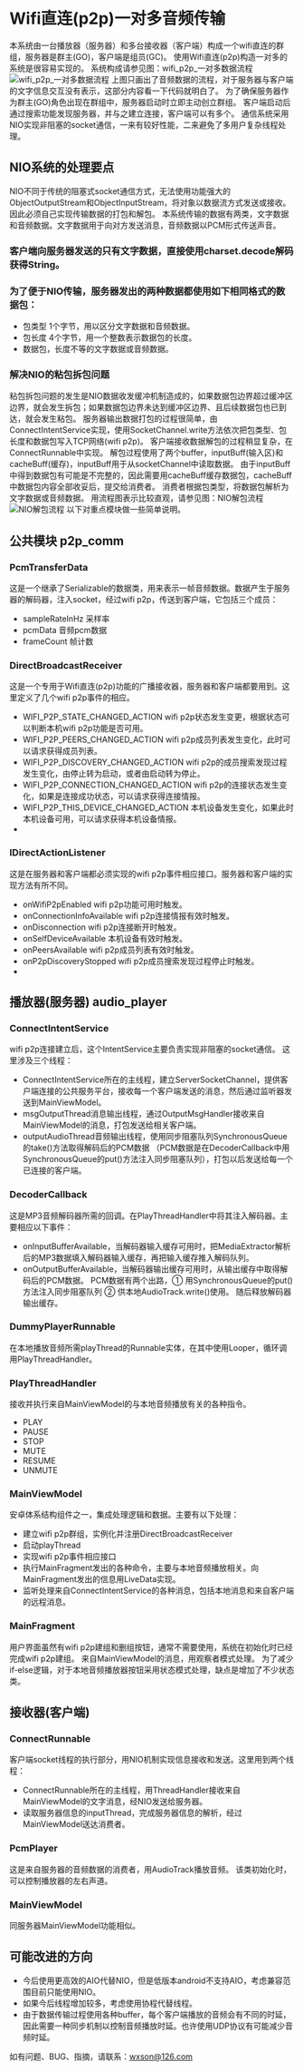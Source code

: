 # Wifi直连(p2p)一对多音频传输
本系统由一台播放器（服务器）和多台接收器（客户端）构成一个wifi直连的群组，服务器是群主(GO)，客户端是组员(GC)。
使用Wifi直连(p2p)构造一对多的系统是很容易实现的。
系统构成请参见图：wifi_p2p_一对多数据流程
![wifi_p2p_一对多数据流程](https://github.com/wxson7282/wifi_p2p/blob/master/wifi_p2p_%E4%B8%80%E5%AF%B9%E5%A4%9A%E6%95%B0%E6%8D%AE%E6%B5%81%E7%A8%8B.png)
上图只画出了音频数据的流程，对于服务器与客户端的文字信息交互没有表示，这部分内容看一下代码就明白了。
为了确保服务器作为群主(GO)角色出现在群组中，服务器启动时立即主动创立群组。
客户端启动后通过搜索功能发现服务器，并与之建立连接，客户端可以有多个。
通信系统采用NIO实现非阻塞的socket通信，一来有较好性能，二来避免了多用户复杂线程处理。
## NIO系统的处理要点
NIO不同于传统的阻塞式socket通信方式，无法使用功能强大的ObjectOutputStream和ObjectInputStream，将对象以数据流方式发送或接收。
因此必须自己实现传输数据的打包和解包。
本系统传输的数据有两类，文字数据和音频数据。文字数据用于向对方发送消息，音频数据以PCM形式传送声音。
### 客户端向服务器发送的只有文字数据，直接使用charset.decode解码获得String。
### 为了便于NIO传输，服务器发出的两种数据都使用如下相同格式的数据包：
- 包类型 1个字节，用以区分文字数据和音频数据。
- 包长度 4个字节，用一个整数表示数据包的长度。
- 数据包，长度不等的文字数据或音频数据。
### 解决NIO的粘包拆包问题
粘包拆包问题的发生是NIO数据收发缓冲机制造成的，如果数据包边界超过缓冲区边界，就会发生拆包；如果数据包边界未达到缓冲区边界、且后续数据包也已到达，就会发生粘包。
服务器输出数据打包的过程很简单，由ConnectIntentService实现，使用SocketChannel.write方法依次把包类型、包长度和数据包写入TCP网络(wifi p2p)。
客户端接收数据解包的过程稍显复杂，在ConnectRunnable中实现。
解包过程使用了两个buffer，inputBuff(输入区)和cacheBuff(缓存)，inputBuff用于从socketChannel中读取数据。
由于inputBuff中得到数据包有可能是不完整的，因此需要用cacheBuff缓存数据包，cacheBuff中数据包内容全部收妥后，提交给消费者。
消费者根据包类型，将数据包解析为文字数据或音频数据。
用流程图表示比较直观，请参见图：NIO解包流程
![NIO解包流程](https://github.com/wxson7282/wifi_p2p/blob/master/nio%E8%A7%A3%E5%8C%85%E6%B5%81%E7%A8%8B.png)
以下对重点模块做一些简单说明。

## 公共模块 p2p_comm

### PcmTransferData
这是一个继承了Serializable的数据类，用来表示一帧音频数据。数据产生于服务器的解码器，注入socket，经过wifi p2p，传送到客户端，它包括三个成员：
- sampleRateInHz 采样率
- pcmData 音频pcm数据
- frameCount 帧计数

### DirectBroadcastReceiver
这是一个专用于Wifi直连(p2p)功能的广播接收器，服务器和客户端都要用到。这里定义了几个wifi p2p事件的相应。
- WIFI_P2P_STATE_CHANGED_ACTION
  wifi p2p状态发生变更，根据状态可以判断本机wifi p2p功能是否可用。
- WIFI_P2P_PEERS_CHANGED_ACTION
  wifi p2p成员列表发生变化，此时可以请求获得成员列表。
- WIFI_P2P_DISCOVERY_CHANGED_ACTION
  wifi p2p的成员搜索发现过程发生变化，由停止转为启动，或者由启动转为停止。
- WIFI_P2P_CONNECTION_CHANGED_ACTION
  wifi p2p的连接状态发生变化，如果是连接成功状态，可以请求获得连接情报。
- WIFI_P2P_THIS_DEVICE_CHANGED_ACTION
  本机设备发生变化，如果此时本机设备可用，可以请求获得本机设备情报。
-
### IDirectActionListener
这是在服务器和客户端都必须实现的wifi p2p事件相应接口。服务器和客户端的实现方法有所不同。
- onWifiP2pEnabled
  wifi p2p功能可用时触发。
- onConnectionInfoAvailable
  wifi p2p连接情报有效时触发。
- onDisconnection
  wifi p2p连接断开时触发。
- onSelfDeviceAvailable
  本机设备有效时触发。
- onPeersAvailable
  wifi p2p成员列表有效时触发。
- onP2pDiscoveryStopped
  wifi p2p成员搜索发现过程停止时触发。
-

## 播放器(服务器) audio_player

### ConnectIntentService
wifi p2p连接建立后，这个IntentService主要负责实现非阻塞的socket通信。
这里涉及三个线程：
- ConnectIntentService所在的主线程，建立ServerSocketChannel，提供客户端连接的公共服务平台，接收每一个客户端发送的消息，然后通过监听器发送到MainViewModel。
- msgOutputThread消息输出线程，通过OutputMsgHandler接收来自MainViewModel的消息，打包发送给相关客户端。
- outputAudioThread音频输出线程，使用同步阻塞队列SynchronousQueue的take()方法取得解码后的PCM数据
  （PCM数据是在DecoderCallback中用SynchronousQueue的put()方法注入同步阻塞队列），打包以后发送给每一个已连接的客户端。
### DecoderCallback
这是MP3音频解码器所需的回调。在PlayThreadHandler中将其注入解码器。主要相应以下事件：
- onInputBufferAvailable，当解码器输入缓存可用时，把MediaExtractor解析后的MP3数据填入解码器输入缓存，再把输入缓存推入解码队列。
- onOutputBufferAvailable，当解码器输出缓存可用时，从输出缓存中取得解码后的PCM数据。
  PCM数据有两个出路，① 用SynchronousQueue的put()方法注入同步阻塞队列 ② 供本地AudioTrack.write()使用。
  随后释放解码器输出缓存。
### DummyPlayerRunnable
在本地播放音频所需playThread的Runnable实体，在其中使用Looper，循环调用PlayThreadHandler。
### PlayThreadHandler
接收并执行来自MainViewModel的与本地音频播放有关的各种指令。
- PLAY
- PAUSE
- STOP
- MUTE
- RESUME
- UNMUTE
### MainViewModel
安卓体系结构组件之一，集成处理逻辑和数据。主要有以下处理：
- 建立wifi p2p群组，实例化并注册DirectBroadcastReceiver
- 启动playThread
- 实现wifi p2p事件相应接口
- 执行MainFragment发出的各种命令，主要与本地音频播放相关。向MainFragment发出的信息用LiveData实现。
- 监听处理来自ConnectIntentService的各种消息，包括本地消息和来自客户端的远程消息。
### MainFragment
用户界面虽然有wifi p2p建组和删组按钮，通常不需要使用，系统在初始化时已经完成wifi p2p建组。
来自MainViewModel的消息，用观察者模式处理。
为了减少if-else逻辑，对于本地音频播放器按钮采用状态模式处理，缺点是增加了不少状态类。

## 接收器(客户端)
### ConnectRunnable
客户端socket线程的执行部分，用NIO机制实现信息接收和发送。这里用到两个线程：
- ConnectRunnable所在的主线程，用ThreadHandler接收来自MainViewModel的文字消息，经NIO发送给服务器。
- 读取服务器信息的inputThread，完成服务器信息的解析，经过MainViewModel送达消费者。
### PcmPlayer
这是来自服务器的音频数据的消费者，用AudioTrack播放音频。
该类初始化时，可以控制播放器的左右声道。
### MainViewModel
同服务器MainViewModel功能相似。

## 可能改进的方向
- 今后使用更高效的AIO代替NIO，但是低版本android不支持AIO，考虑兼容范围目前只能使用NIO。
- 如果今后线程增加较多，考虑使用协程代替线程。
- 由于数据传输过程使用各种buffer，每个客户端播放的音频会有不同的时延，因此需要一种同步机制以控制音频播放时延。也许使用UDP协议有可能减少音频时延。

如有问题、BUG、指摘，请联系：wxson@126.com
